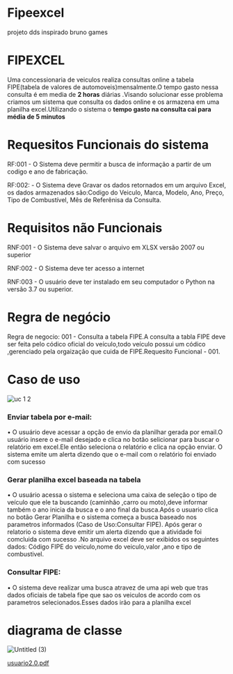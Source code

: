 # Fipeexcel
projeto dds inspirado bruno games
<h1>FIPEXCEL</h1>

Uma concessionaria de veiculos realiza consultas online a tabela FIPE(tabela de valores de automoveis)mensalmente.O tempo gasto nessa consulta é em media de <b>2 horas</b> diárias .Visando solucionar esse problema criamos um sistema que consulta os dados online e os armazena em uma planilha excel.Utilizando o sistema o <b>tempo gasto na consulta cai para média de 5 minutos</b>



# Requesitos Funcionais do sistema

RF:001 - O Sistema deve permitir a busca de informação a partir de um codigo e ano de fabricação.

RF:002: - O Sistema deve Gravar os dados retornados em um arquivo Excel, os dados armazenados são:Codigo do Veiculo, Marca, Modelo, Ano, Preço, Tipo de Combustível, Mês de Referênisa da Consulta.



# Requisitos não Funcionais 

RNF:001 - O Sistema deve salvar o arquivo em XLSX versão 2007 ou superior

RNF:002 - O Sistema deve ter acesso a internet

RNF:003 - O usuário deve ter instalado em seu computador o Python na versão 3.7 ou superior.


# Regra de negócio

Regra de negocio: 001 - Consulta a tabela FIPE.A consulta a tabla FIPE deve ser feita pelo códico oficial do veículo,todo veículo possui um códico ,gerenciado pela orgaização que cuida de FIPE.Requesito Funcional - 001. 


# Caso de uso

![uc 1 2](https://user-images.githubusercontent.com/82292857/164120338-83203d17-27c9-49e7-a710-50c4ed0953d2.png)



<h3>Enviar tabela por e-mail:</h3>
• O usuário deve acessar a opção de envio da planilhar gerada por email.O usuário insere o e-mail desejado e clica no botão selicionar para buscar o relatório em excel.Ele então seleciona o relatório e clica na opção enviar. O sistema emite um alerta dizendo que o e-mail com o relatório foi enviado com sucesso

<h3>Gerar planilha excel baseada na tabela</h3>
• O usuário acessa o sistema e seleciona uma caixa de seleção o tipo de veículo que ele ta buscando (caminhão ,carro ou moto),deve informar também o ano inicia da busca e o ano final da busca.Após o usuario clica no botão Gerar Planilha e o sistema começa a busca baseado nos parametros informados (Caso de Uso:Consultar FIPE). Após gerar o relatorio o sistema deve emitir um alerta dizendo que a atividade foi comcluida com sucesso .No arquivo excel deve ser exibidos os seguintes dados: Código FIPE do veiculo,nome do veiculo,valor ,ano e tipo de combustivel.

<h3>Consultar FIPE:</h3>
• O sistema deve realizar uma busca atravez de uma api web que tras dados oficiais de tabela fipe que sao os veiculos de acordo com os parametros selecionados.Esses dados irão para a planilha excel






# diagrama de classe




![Untitled (3)](https://user-images.githubusercontent.com/82292857/165190758-08cc0055-a3d8-41c6-849d-9b5711f8aae3.png)





[usuario2.0.pdf](https://github.com/GUILHERME-LOP/fipeexcel/files/8606601/usuario2.0.pdf)









